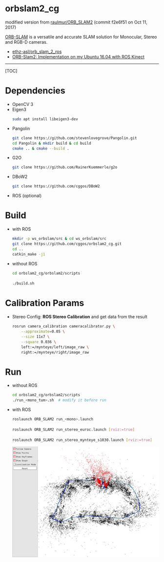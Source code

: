 # orbslam2_cg

modified version from [raulmur/ORB_SLAM2](https://github.com/raulmur/ORB_SLAM2) (commit f2e6f51  on Oct 11, 2017)  

[ORB-SLAM](http://webdiis.unizar.es/~raulmur/orbslam/) is a versatile and accurate SLAM solution for Monocular, Stereo and RGB-D cameras.

* [ethz-asl/orb_slam_2_ros](https://github.com/ethz-asl/orb_slam_2_ros)
* [ORB-Slam2: Implementation on my Ubuntu 16.04 with ROS Kinect](https://medium.com/@j.zijlmans/orb-slam-2052515bd84c)

-----

[TOC]

# Dependencies

* OpenCV 3
* Eigen3
  ```sh
  sudo apt install libeigen3-dev
  ```
* Pangolin
  ```bash
  git clone https://github.com/stevenlovegrove/Pangolin.git
  cd Pangolin & mkdir build & cd build
  cmake .. & cmake --build .
  ```
* G2O
  ```sh
  git clone https://github.com/RainerKuemmerle/g2o
  ```
* DBoW2 
  ```sh
  git clone https://github.com/cggos/DBoW2
  ```
* ROS (optional)

# Build

* with ROS
  ```sh
  mkdir -p ws_orbslam/src & cd ws_orbslam/src
  git clone https://github.com/cggos/orbslam2_cg.git
  cd ..
  catkin_make -j1
  ```

* without ROS
  ```bash
  cd orbslam2_cg/orbslam2/scripts

  ./build.sh
  ```

# Calibration Params

* Stereo Config: **ROS Stereo Calibration** and get data from the result  
  ```sh
  rosrun camera_calibration cameracalibrator.py \
      --approximate=0.05 \
      --size 11x7 \
      --square 0.036 \
      left:=/mynteye/left/image_raw \
      right:=/mynteye/right/image_raw        
  ```

# Run

* without ROS
  ```bash
  cd orbslam2_cg/orbslam2/scripts
  ./run_<mono_tum>.sh  # modify it before run
  ```

* with ROS
  ```sh
  roslaunch ORB_SLAM2 run_<mono>.launch

  roslaunch ORB_SLAM2 run_stereo_euroc.launch [rviz:=true]

  roslaunch ORB_SLAM2 run_stereo_mynteye_s1030.launch [rviz:=true]
  ```

  <div align=center>
    <img src="images/stereo_mynteye_s1030.jpg"/>
  </div>
